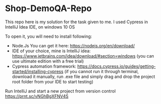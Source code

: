 # Shop-DemoQA-Repo
This repo here is my solution for the task given to me.
I used Cypress in IntelliJ Idea IDE, on windows 10 OS

To open it, you will need to install following:
  - Node.Js You can get it here: https://nodejs.org/en/download/ 
  - IDE of your choice, mine is IntelliJ idea: https://www.jetbrains.com/idea/download/#section=windows (you can use ultimate edition with a free trial)
  - Cypress automation framework: https://docs.cypress.io/guides/getting-started/installing-cypress (if you cannot run it through terminal, 
    download it manually, run .exe file and simply drag and drop the project root folder from your IDE to start testing)

Run IntelliJ and start a new project from version control https://prnt.sc/vNGhBgXFNV4S

